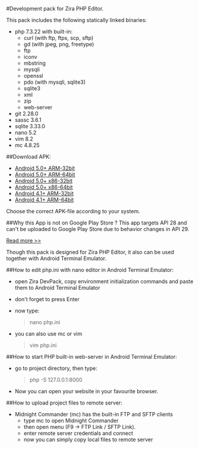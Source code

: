 #Development pack for Zira PHP Editor.

This pack includes the following statically linked binaries:

* php 7.3.22 with built-in:
    * curl (with ftp, ftps, scp, sftp)
    * gd (with jpeg, png, freetype)
    * ftp
    * iconv
    * mbstring
    * mysqli
    * openssl
    * pdo (with mysqli, sqlite3)
    * sqlite3
    * xml
    * zip
    * web-server
* git 2.28.0
* sassc 3.6.1
* sqlite 3.33.0
* nano 5.2
* vim 8.2
* mc 4.8.25

##Download APK:
* [Android 5.0+ ARM-32bit](https://github.com/ziracms/devpack/releases/download/v0.0.2/ZiraDevPack-0.0.2-Android21-armv7.apk)
* [Android 5.0+ ARM-64bit](https://github.com/ziracms/devpack/releases/download/v0.0.2/ZiraDevPack-0.0.2-Android21-arm64-v8a.apk)
* [Android 5.0+ x86-32bit](https://github.com/ziracms/devpack/releases/download/v0.0.2/ZiraDevPack-0.0.2-Android21-x86.apk)
* [Android 5.0+ x86-64bit](https://github.com/ziracms/devpack/releases/download/v0.0.2/ZiraDevPack-0.0.2-Android21-x86-64.apk)
* [Android 4.1+ ARM-32bit](https://github.com/ziracms/devpack/releases/download/v0.0.2/ZiraDevPack-0.0.2-Android16-armv7.apk)
* [Android 4.1+ ARM-64bit](https://github.com/ziracms/devpack/releases/download/v0.0.2/ZiraDevPack-0.0.2-Android16-arm64-v8a.apk)

Choose the correct APK-file according to your system.

##Why this App is not on Google Play Store ?
This app targets API 28 and can't be uploaded to Google Play Store due to behavior changes in API 29.

[Read more >>](https://developer.android.com/about/versions/10/behavior-changes-10#execute-permission)

Though this pack is designed for Zira PHP Editor, it also can be used together with Android Terminal Emulator.

##How to edit php.ini with nano editor in Android Terminal Emulator:
* open Zira DevPack, copy environment initialization commands and paste them to Android Terminal Emulator
* don't forget to press Enter
* now type:

    > nano php.ini
    
* you can also use mc or vim

    > vim php.ini
    
##How to start PHP built-in web-server in Android Terminal Emulator:
* go to project directory, then type:

    > php -S 127.0.0.1:8000
    
* Now you can open your website in your favourite browser.
    
##How to upload project files to remote server:
* Midnight Commander (mc) has the built-in FTP and SFTP clients
    * type mc to open Midnight Commander 
    * then open menu (F9 -> FTP Link / SFTP Link).
    * enter remote server credentials and connect
    * now you can simply copy local files to remote server
